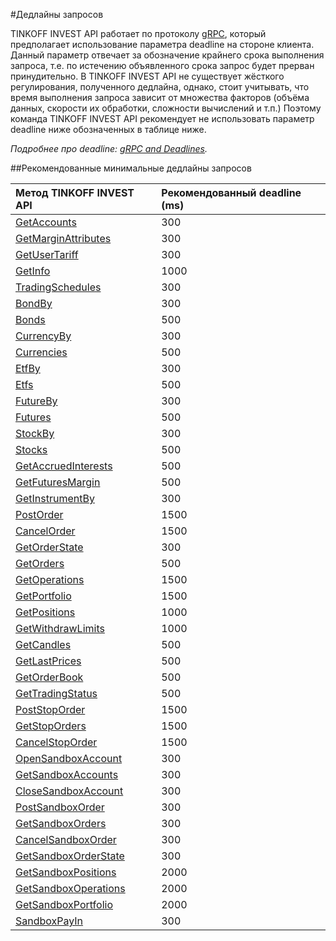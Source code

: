 #Дедлайны запросов

TINKOFF INVEST API работает по протоколу [gRPC](/investAPI/grpc/), который предполагает использование
параметра deadline на стороне клиента. Данный параметр отвечает за обозначение крайнего срока выполнения 
запроса, т.е. по истечению объявленного срока запрос будет прерван принудительно. В TINKOFF INVEST API
не существует жёсткого регулирования, полученного дедлайна, однако, стоит учитывать, что время выполнения
запроса зависит от множества факторов (объёма данных, скорости их обработки, сложности вычислений и т.п.)
Поэтому команда TINKOFF INVEST API рекомендует не использовать параметр deadline ниже обозначенных в таблице
ниже.

*Подробнее про deadline: [gRPC and Deadlines](https://grpc.io/blog/deadlines/).*

##Рекомендованные минимальные дедлайны запросов

|Метод TINKOFF INVEST API|Рекомендованный deadline (ms)|
| :--------------------- | :-------------------------- |
|[GetAccounts](/investAPI/users#getaccounts)|300|
|[GetMarginAttributes](/investAPI/users#getmarginattributes)|300|
|[GetUserTariff](/investAPI/users#getusertariff)|300|
|[GetInfo](/investAPI/users#getinfo)|1000|
|[TradingSchedules](/investAPI/instruments#tradingschedules)|300|
|[BondBy](/investAPI/instruments#bondby)|300|
|[Bonds](/investAPI/instruments#bonds)|500|
|[CurrencyBy](/investAPI/instruments#currencyby)|300|
|[Currencies](/investAPI/instruments#currencies)|500|
|[EtfBy](/investAPI/instruments#etfby)|300|
|[Etfs](/investAPI/instruments#etfs)|500|
|[FutureBy](/investAPI/instruments#futureby)|300|
|[Futures](/investAPI/instruments#futures)|500|
|[StockBy](/investAPI/instruments#stockby)|300|
|[Stocks](/investAPI/instruments#stocks)|500|
|[GetAccruedInterests](/investAPI/instruments#getaccruedinterests)|500|
|[GetFuturesMargin](/investAPI/instruments#getfuturesmargin)|500|
|[GetInstrumentBy](/investAPI/instruments#getinstrumentby)|300|
|[PostOrder](/investAPI/orders#postorder)|1500|
|[CancelOrder](/investAPI/orders#cancelorder)|1500|
|[GetOrderState](/investAPI/orders#getorderstate)|300|
|[GetOrders](/investAPI/orders#getorders)|500|
|[GetOperations](/investAPI/operations#getoperations)|1500|
|[GetPortfolio](/investAPI/operations#getportfolio)|1500|
|[GetPositions](/investAPI/operations#getpositions)|1000|
|[GetWithdrawLimits](/investAPI/operations#getwithdrawlimits)|1000|
|[GetCandles](/investAPI/marketdata#getcandles)|500|
|[GetLastPrices](/investAPI/marketdata#getlastprices)|500|
|[GetOrderBook](/investAPI/marketdata#getorderbook)|500|
|[GetTradingStatus](/investAPI/marketdata#gettradingstatus)|500|
|[PostStopOrder](/investAPI/stoporders#poststoporder)|1500|
|[GetStopOrders](/investAPI/stoporders#getstoporders)|1500|
|[CancelStopOrder](/investAPI/stoporders#cancelstoporder)|1500|
|[OpenSandboxAccount](/investAPI/sandbox#opensandboxaccount)|300|
|[GetSandboxAccounts](/investAPI/sandbox#getsandboxaccounts)|300|
|[CloseSandboxAccount](/investAPI/sandbox#closesandboxaccount)|300|
|[PostSandboxOrder](/investAPI/sandbox#postsandboxorder)|300|
|[GetSandboxOrders](/investAPI/sandbox#getsandboxorders)|300|
|[CancelSandboxOrder](/investAPI/sandbox#cancelsandboxorder)|300|
|[GetSandboxOrderState](/investAPI/sandbox#getsandboxorderstate)|300|
|[GetSandboxPositions](/investAPI/sandbox#getsandboxpositions)|2000|
|[GetSandboxOperations](/investAPI/sandbox#getsandboxoperations)|2000|
|[GetSandboxPortfolio](/investAPI/sandbox#getsandboxportfolio)|2000|
|[SandboxPayIn](/investAPI/sandbox#sandboxpayin)|300|






